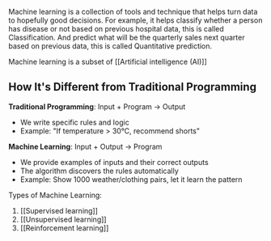 Machine learning is a collection of tools and technique that helps turn data to hopefully good decisions. For example, it helps classify whether a person has disease or not based on previous hospital data, this is called Classification. And predict what will be the quarterly sales next quarter based on previous data, this is called Quantitative prediction.

Machine learning is a subset of [[Artificial intelligence (AI)]]

## How It's Different from Traditional Programming

**Traditional Programming**: Input + Program → Output

- We write specific rules and logic
- Example: "If temperature > 30°C, recommend shorts"

**Machine Learning**: Input + Output → Program

- We provide examples of inputs and their correct outputs
- The algorithm discovers the rules automatically
- Example: Show 1000 weather/clothing pairs, let it learn the pattern

Types of Machine Learning:
1. [[Supervised learning]]
2. [[Unsupervised learning]]
3. [[Reinforcement learning]]